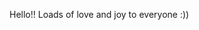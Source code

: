 Hello!!
Loads of love and joy to everyone :))

<!---
ocean01010101/ocean01010101 is a ✨ special ✨ repository because its `README.md` (this file) appears on your GitHub profile.
You can click the Preview link to take a look at your changes.
--->
